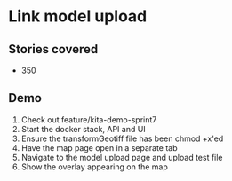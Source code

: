 # Link model upload

## Stories covered
- 350

## Demo
1. Check out feature/kita-demo-sprint7
1. Start the docker stack, API and UI
1. Ensure the transformGeotiff file has been chmod +x'ed
1. Have the map page open in a separate tab
1. Navigate to the model upload page and upload test file
1. Show the overlay appearing on the map
